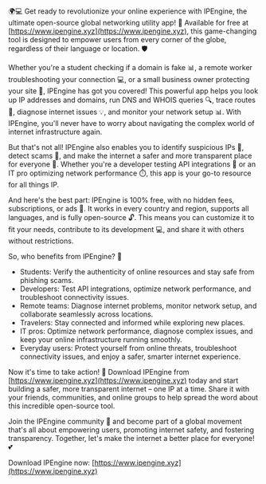 🌍💻 Get ready to revolutionize your online experience with IPEngine, the ultimate open-source global networking utility app! 🚀 Available for free at [https://www.ipengine.xyz](https://www.ipengine.xyz), this game-changing tool is designed to empower users from every corner of the globe, regardless of their language or location. 🛡️

Whether you're a student checking if a domain is fake 📊, a remote worker troubleshooting your connection 💻, or a small business owner protecting your site 🏢, IPEngine has got you covered! This powerful app helps you look up IP addresses and domains, run DNS and WHOIS queries 🔍, trace routes 🔁, diagnose internet issues 💡, and monitor your network setup 📊. With IPEngine, you'll never have to worry about navigating the complex world of internet infrastructure again.

But that's not all! IPEngine also enables you to identify suspicious IPs 👀, detect scams 🚫, and make the internet a safer and more transparent place for everyone 💯. Whether you're a developer testing API integrations 🔧 or an IT pro optimizing network performance ⏱️, this app is your go-to resource for all things IP.

And here's the best part: IPEngine is 100% free, with no hidden fees, subscriptions, or ads 🚫. It works in every country and region, supports all languages, and is fully open-source 🔓. This means you can customize it to fit your needs, contribute to its development 💻, and share it with others without restrictions.

So, who benefits from IPEngine? 🤔

* Students: Verify the authenticity of online resources and stay safe from phishing scams.
* Developers: Test API integrations, optimize network performance, and troubleshoot connectivity issues.
* Remote teams: Diagnose internet problems, monitor network setup, and collaborate seamlessly across locations.
* Travelers: Stay connected and informed while exploring new places.
* IT pros: Optimize network performance, diagnose complex issues, and keep your online infrastructure running smoothly.
* Everyday users: Protect yourself from online threats, troubleshoot connectivity issues, and enjoy a safer, smarter internet experience.

Now it's time to take action! 🎉 Download IPEngine from [https://www.ipengine.xyz](https://www.ipengine.xyz) today and start building a safer, more transparent internet – one IP at a time. Share it with your friends, communities, and online groups to help spread the word about this incredible open-source tool.

Join the IPEngine community 🌟 and become part of a global movement that's all about empowering users, promoting internet safety, and fostering transparency. Together, let's make the internet a better place for everyone! 💕

Download IPEngine now: [https://www.ipengine.xyz](https://www.ipengine.xyz)